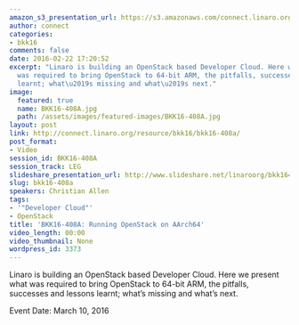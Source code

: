 ```yaml
---
amazon_s3_presentation_url: https://s3.amazonaws.com/connect.linaro.org/bkk16/Presentations/Thursday/BKK16-408A.pdf
author: connect
categories:
- bkk16
comments: false
date: 2016-02-22 17:20:52
excerpt: "Linaro is building an OpenStack based Developer Cloud. Here we present what
  was required to bring OpenStack to 64-bit ARM, the pitfalls, successes and lessons
  learnt; what\u2019s missing and what\u2019s next."
image:
  featured: true
  name: BKK16-408A.jpg
  path: /assets/images/featured-images/BKK16-408A.jpg
layout: post
link: http://connect.linaro.org/resource/bkk16/bkk16-408a/
post_format:
- Video
session_id: BKK16-408A
session_track: LEG
slideshare_presentation_url: http://www.slideshare.net/linaroorg/bkk16408a-running-openstack-on-aarch64
slug: bkk16-408a
speakers: Christian Allen
tags:
- '"Developer Cloud"'
- OpenStack
title: 'BKK16-408A: Running OpenStack on AArch64'
video_length: 00:00
video_thumbnail: None
wordpress_id: 3373
---
```


Linaro is building an OpenStack based Developer Cloud. Here we present what was required to bring OpenStack to 64-bit ARM, the pitfalls, successes and lessons learnt; what’s missing and what’s next.

Event Date: March 10, 2016